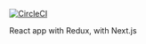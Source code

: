 [![CircleCI](https://circleci.com/gh/TunedMystic/drx.svg?style=svg)](https://circleci.com/gh/TunedMystic/drx)

React app with Redux, with Next.js
